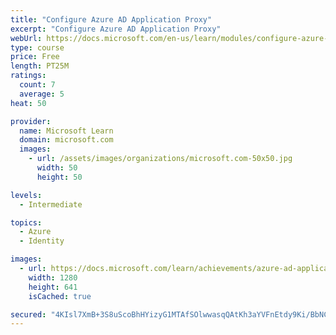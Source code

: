 ```yaml
---
title: "Configure Azure AD Application Proxy"
excerpt: "Configure Azure AD Application Proxy"
webUrl: https://docs.microsoft.com/en-us/learn/modules/configure-azure-ad-application-proxy/
type: course
price: Free
length: PT25M
ratings:
  count: 7
  average: 5
heat: 50

provider:
  name: Microsoft Learn
  domain: microsoft.com
  images:
    - url: /assets/images/organizations/microsoft.com-50x50.jpg
      width: 50
      height: 50

levels:
  - Intermediate

topics:
  - Azure
  - Identity

images:
  - url: https://docs.microsoft.com/learn/achievements/azure-ad-application-proxy-social.png
    width: 1280
    height: 641
    isCached: true

secured: "4KIsl7XmB+3S8uScoBhHYizyG1MTAfSOlwwasqQAtKh3aYVFnEtdy9Ki/BbNC1CfSRb76+En3aXuefV/vUjD1lNgDN4Geb26VDXsO5jZ1ppRaqVm9G6O8nc1qGDBUV6jw0CsWo5RX5fxXfZfsFKnjV9TYhm34bDx/i0spegXEKd1MVGz5JwGLnCfs+k0IiBmfVR9RmtV3e7SvPsFxsvWAJ9xlp8e9IYsDLSOzHkVT6FqmwbK4cblZqGlG4tXBKadvpI0Wzj0rC38nYf02i1PqlQ7zcoCKXIoXYpeHaOwmoHOyYQSY1y0FLYu1RtoGqtuA4JT/ErJH6tM3ZGmg1Rtw1wT2WZUiz6DwVGkCeV2Qdu8C2VdBaJuvwlODjZFuiEr+4sL8/H0lqGc7eK9SriDGuOacajr9wuSnZWSiiqQLqI=;bhRqKmZnN4N5ZDnzEH2Xww=="
---
```


